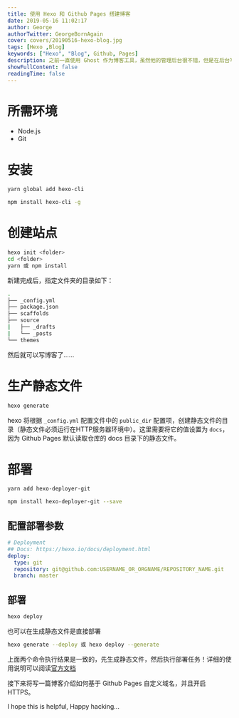 ```yaml
---
title: 使用 Hexo 和 Github Pages 搭建博客
date: 2019-05-16 11:02:17
author: George
authorTwitter: GeorgeBornAgain
cover: covers/20190516-hexo-blog.jpg
tags: [Hexo ,Blog]
keywords: ["Hexo", "Blog", Github, Pages]
description: 之前一直使用 Ghost 作为博客工具，虽然他的管理后台很不错，但是在后台写博客时，操作界面对于中文的支持真的很差。迫不得已，最后放弃了 Ghost 选择了 Hexo。
showFullContent: false
readingTime: false
---
```


# 所需环境

* Node.js
* Git

# 安装

```bash 如果你使用的是 Yarn
yarn global add hexo-cli
```

```bash 如果你使用的是 NPM
npm install hexo-cli -g
```

# 创建站点

```bash
hexo init <folder>
cd <folder>
yarn 或 npm install
```

新建完成后，指定文件夹的目录如下：

```bash
.
├── _config.yml
├── package.json
├── scaffolds
├── source
|   ├── _drafts
|   └── _posts
└── themes

```

然后就可以写博客了……

# 生产静态文件

```bash
hexo generate 
```

hexo 将根据 `_config.yml` 配置文件中的 `public_dir` 配置项，创建静态文件的目录（静态文件必须运行在HTTP服务器环境中）。这里需要将它的值设置为 `docs`，因为 Github Pages 默认读取仓库的 docs 目录下的静态文件。

# 部署

```bash Yan
yarn add hexo-deployer-git
```

```bash NPM
npm install hexo-deployer-git --save
```

## 配置部署参数

```yaml
# Deployment
## Docs: https://hexo.io/docs/deployment.html
deploy:
  type: git
  repository: git@github.com:USERNAME_OR_ORGNAME/REPOSITORY_NAME.git
  branch: master
```

## 部署

```bash
hexo deploy
```

也可以在生成静态文件是直接部署

```bash
hexo generate --deploy 或 hexo deploy --generate
```
上面两个命令执行结果是一致的，先生成静态文件，然后执行部署任务！详细的使用说明可以阅读[官方文档](https://hexo.io/zh-cn/docs/)

接下来将写一篇博客介绍如何基于 Github Pages 自定义域名，并且开启 HTTPS。


I hope this is helpful, Happy hacking...